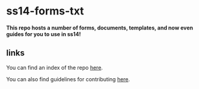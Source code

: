 # ss14-forms-txt
**This repo hosts a number of forms, documents, templates, and now even guides for you to use in ss14!**

## links
You can find an index of the repo [here](https://github.com/Moomoobeef/ss14-forms-txt/blob/master/Index.md).

You can also find guidelines for contributing [here](https://github.com/Moomoobeef/ss14-forms-txt/wiki/Guidelines).
